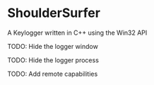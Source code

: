 # ShoulderSurfer
A Keylogger written in C++ using the Win32 API

TODO: Hide the logger window

TODO: Hide the logger process

TODO: Add remote capabilities
